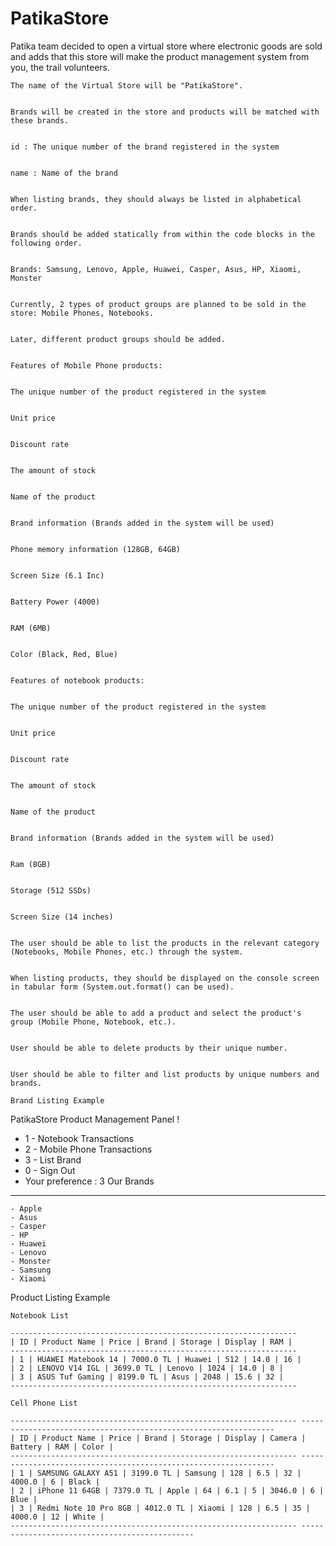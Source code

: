# PatikaStore


 Patika team decided to open a virtual store where electronic goods are sold and adds that this store will make the product management system from you, the trail volunteers.


    The name of the Virtual Store will be "PatikaStore".


    Brands will be created in the store and products will be matched with these brands.


    id : The unique number of the brand registered in the system


    name : Name of the brand


    When listing brands, they should always be listed in alphabetical order.


    Brands should be added statically from within the code blocks in the following order.


    Brands: Samsung, Lenovo, Apple, Huawei, Casper, Asus, HP, Xiaomi, Monster


    Currently, 2 types of product groups are planned to be sold in the store: Mobile Phones, Notebooks.


    Later, different product groups should be added.


    Features of Mobile Phone products:


    The unique number of the product registered in the system


    Unit price


    Discount rate


    The amount of stock


    Name of the product


    Brand information (Brands added in the system will be used)


    Phone memory information (128GB, 64GB)


    Screen Size (6.1 Inc)


    Battery Power (4000)


    RAM (6MB)


    Color (Black, Red, Blue)


    Features of notebook products:


    The unique number of the product registered in the system


    Unit price


    Discount rate


    The amount of stock


    Name of the product


    Brand information (Brands added in the system will be used)


    Ram (8GB)


    Storage (512 SSDs)


    Screen Size (14 inches)


    The user should be able to list the products in the relevant category (Notebooks, Mobile Phones, etc.) through the system.


    When listing products, they should be displayed on the console screen in tabular form (System.out.format() can be used).


    The user should be able to add a product and select the product's group (Mobile Phone, Notebook, etc.).


    User should be able to delete products by their unique number.


    User should be able to filter and list products by unique numbers and brands.

    Brand Listing Example


PatikaStore Product Management Panel ! 
- 1 - Notebook Transactions
- 2 - Mobile Phone Transactions
- 3 - List Brand
- 0 - Sign Out
- Your preference : 3
Our Brands
--------------
    - Apple
    - Asus
    - Casper
    - HP
    - Huawei
    - Lenovo
    - Monster
    - Samsung
    - Xiaomi


Product Listing Example


    Notebook List

    ---------------------------------------------------------------- 
    | ID | Product Name | Price | Brand | Storage | Display | RAM |
    ---------------------------------------------------------------- 
    | 1 | HUAWEI Matebook 14 | 7000.0 TL | Huawei | 512 | 14.0 | 16 |
    | 2 | LENOVO V14 IGL | 3699.0 TL | Lenovo | 1024 | 14.0 | 8 |
    | 3 | ASUS Tuf Gaming | 8199.0 TL | Asus | 2048 | 15.6 | 32 |
    ---------------------------------------------------------------- 

    Cell Phone List

    ---------------------------------------------------------------- ----------------------------------------------------------------
    | ID | Product Name | Price | Brand | Storage | Display | Camera | Battery | RAM | Color |
    ---------------------------------------------------------------- ----------------------------------------------------------------
    | 1 | SAMSUNG GALAXY A51 | 3199.0 TL | Samsung | 128 | 6.5 | 32 | 4000.0 | 6 | Black |
    | 2 | iPhone 11 64GB | 7379.0 TL | Apple | 64 | 6.1 | 5 | 3046.0 | 6 | Blue |
    | 3 | Redmi Note 10 Pro 8GB | 4012.0 TL | Xiaomi | 128 | 6.5 | 35 | 4000.0 | 12 | White |
    ---------------------------------------------------------------- ----------------------------------------------
